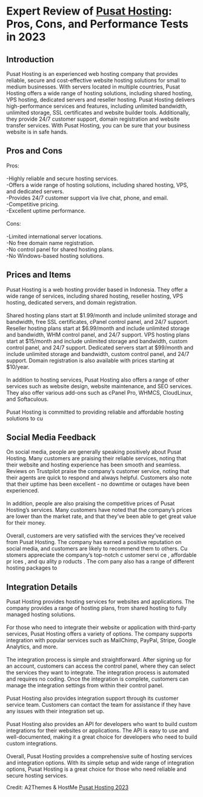 <h1>Expert Review of <a href="https://a2themes.com/pusat-hosting-reviews">Pusat Hosting</a>: Pros, Cons, and Performance Tests in 2023</h1>
<h2>Introduction</h2>
Pusat Hosting is an experienced web hosting company that provides reliable, secure and cost-effective website hosting solutions for small to medium businesses. With servers located in multiple countries, Pusat Hosting offers a wide range of hosting solutions, including shared hosting, VPS hosting, dedicated servers and reseller hosting. Pusat Hosting delivers high-performance services and features, including unlimited bandwidth, unlimited storage, SSL certificates and website builder tools. Additionally, they provide 24/7 customer support, domain registration and website transfer services. With Pusat Hosting, you can be sure that your business website is in safe hands.
<h2>Pros and Cons</h2>
Pros:<br><br>-Highly reliable and secure hosting services.<br>-Offers a wide range of hosting solutions, including shared hosting, VPS, and dedicated servers.<br>-Provides 24/7 customer support via live chat, phone, and email.<br>-Competitive pricing.<br>-Excellent uptime performance.<br><br>Cons:<br><br>-Limited international server locations.<br>-No free domain name registration.<br>-No control panel for shared hosting plans.<br>-No Windows-based hosting solutions.
<h2>Prices and Items</h2>
Pusat Hosting is a web hosting provider based in Indonesia. They offer a wide range of services, including shared hosting, reseller hosting, VPS hosting, dedicated servers, and domain registration.<br><br>Shared hosting plans start at $1.99/month and include unlimited storage and bandwidth, free SSL certificates, cPanel control panel, and 24/7 support. Reseller hosting plans start at $6.99/month and include unlimited storage and bandwidth, WHM control panel, and 24/7 support. VPS hosting plans start at $15/month and include unlimited storage and bandwidth, custom control panel, and 24/7 support. Dedicated servers start at $99/month and include unlimited storage and bandwidth, custom control panel, and 24/7 support. Domain registration is also available with prices starting at $10/year.<br><br>In addition to hosting services, Pusat Hosting also offers a range of other services such as website design, website maintenance, and SEO services. They also offer various add-ons such as cPanel Pro, WHMCS, CloudLinux, and Softaculous.<br><br>Pusat Hosting is committed to providing reliable and affordable hosting solutions to cu
<h2>Social Media Feedback</h2>
On social media, people are generally speaking positively about Pusat Hosting. Many customers are praising their reliable services, noting that their website and hosting experience has been smooth and seamless. Reviews on Trustpilot praise the company’s customer service, noting that their agents are quick to respond and always helpful. Customers also note that their uptime has been excellent - no downtime or outages have been experienced.<br><br>In addition, people are also praising the competitive prices of Pusat Hosting’s services. Many customers have noted that the company’s prices are lower than the market rate, and that they’ve been able to get great value for their money.<br><br>Overall, customers are very satisfied with the services they’ve received from Pusat Hosting. The company has earned a positive reputation on social media, and customers are likely to recommend them to others. Cu stomers appreciate the company’s top-notch c ustomer servi ce , affordable pr ices , and qu ality p roducts . The com pany also has a range of different hosting packages to
<h2>Integration Details</h2>
Pusat Hosting provides hosting services for websites and applications. The company provides a range of hosting plans, from shared hosting to fully managed hosting solutions.<br><br>For those who need to integrate their website or application with third-party services, Pusat Hosting offers a variety of options. The company supports integration with popular services such as MailChimp, PayPal, Stripe, Google Analytics, and more.<br><br>The integration process is simple and straightforward. After signing up for an account, customers can access the control panel, where they can select the services they want to integrate. The integration process is automated and requires no coding. Once the integration is complete, customers can manage the integration settings from within their control panel.<br><br>Pusat Hosting also provides integration support through its customer service team. Customers can contact the team for assistance if they have any issues with their integration set up.<br><br>Pusat Hosting also provides an API for developers who want to build custom integrations for their websites or applications. The API is easy to use and well-documented, making it a great choice for developers who need to build custom integrations.<br><br>Overall, Pusat Hosting provides a comprehensive suite of hosting services and integration options. With its simple setup and wide range of integration options, Pusat Hosting is a great choice for those who need reliable and secure hosting services.
<p>Credit: A2Themes & HostMe <a href="https://a2themes.com/pusat-hosting-reviews">Pusat Hosting 2023</a></p>